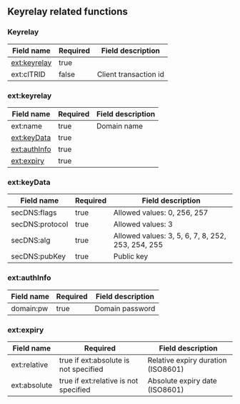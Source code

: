 ## Keyrelay related functions

### Keyrelay

| Field name        | Required  | Field description |
| ----------------- |---------- | ----------------- |
| [ext:keyrelay](#extkeyrelay)| true |              |
| ext:clTRID        | false     | Client transaction id |


### ext:keyrelay

| Field name        | Required |  Field description |
| ----------------- |----------| ----------------- |
| ext:name         | true     |   Domain name |
| [ext:keyData](#extkeydata)            | true     |                        |
| [ext:authInfo](#extauthinfo)            | true     |                        |
| [ext:expiry](#extexpiry)            | true     |                       |

### ext:keyData

| Field name        | Required | Field description |
| ----------------- |----------|----------------- |
| secDNS:flags         | true     | Allowed values: 0, 256, 257 |
| secDNS:protocol         | true     | Allowed values: 3 |
| secDNS:alg         | true     | Allowed values: 3, 5, 6, 7, 8, 252, 253, 254, 255 |
| secDNS:pubKey         | true     | Public key |


### ext:authInfo

| Field name        | Required | Field description |
| ----------------- |----------|----------------- |
| domain:pw         | true     | Domain password |

### ext:expiry

| Field name        | Required | Field description |
| ----------------- |----------|----------------- |
| ext:relative         | true if ext:absolute is not specified     | Relative expiry duration (ISO8601) |
| ext:absolute         | true if ext:relative is not specified     | Absolute expiry date (ISO8601) |
